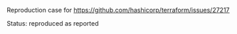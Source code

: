 Reproduction case for https://github.com/hashicorp/terraform/issues/27217

Status: reproduced as reported

